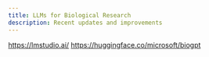```yaml
---
title: LLMs for Biological Research
description: Recent updates and improvements
---
```


https://lmstudio.ai/
https://huggingface.co/microsoft/biogpt

